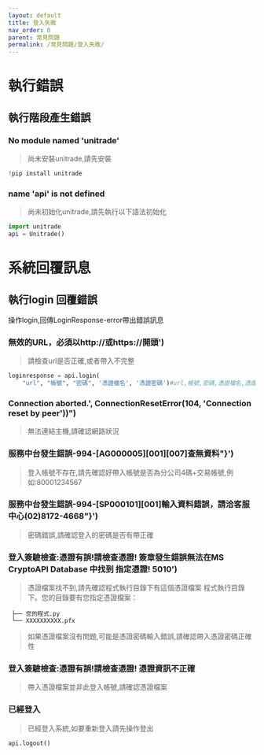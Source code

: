 ```yaml
---
layout: default
title: 登入失敗
nav_order: 0  
parent: 常見問題
permalink: /常見問題/登入失敗/
--- 
```


# 執行錯誤
## 執行階段產生錯誤

### No module named 'unitrade'

> 尚未安裝unitrade,請先安裝

``` python
!pip install unitrade
```

###  name 'api' is not defined
> 尚未初始化unitrade,請先執行以下語法初始化

``` python
import unitrade 
api = Unitrade()
```

# 系統回覆訊息
## 執行login 回覆錯誤
操作login,回傳LoginResponse-error帶出錯誤訊息
### 無效的URL，必須以http://或https://開頭')

> 請檢查url是否正確,或者帶入不完整
``` python
loginresponse = api.login(
    "url", "帳號", "密碼", '憑證檔名', '憑證密碼')#url,帳號,密碼,憑證檔名,憑證密碼 
```

### Connection aborted.', ConnectionResetError(104, 'Connection reset by peer'))")

> 無法連結主機,請確認網路狀況

### 服務中台發生錯誤-994-[AG000005][001][007]查無資料"}')

> 登入帳號不存在,請先確認好帶入帳號是否為分公司4碼+交易帳號,例如:80001234567

### 服務中台發生錯誤-994-[SP000101][001]輸入資料錯誤，請洽客服中心(02)8172-4668"}')

> 密碼錯誤,請確認登入的密碼是否有帶正確

### 登入簽驗檢查:憑證有誤!請檢查憑證! 簽章發生錯誤無法在MS CryptoAPI Database 中找到 指定憑證! 5010')

> 憑證檔案找不到,請先確認程式執行目錄下有這個憑證檔案
> 程式執行目錄下。您的目錄要有您指定憑證檔案：

```
 ├── 您的程式.py
 └── XXXXXXXXXX.pfx
```
> 如果憑證檔案沒有問題,可能是憑證密碼輸入錯誤,請確認帶入憑證密碼正確性

### 登入簽驗檢查:憑證有誤!請檢查憑證! 憑證資訊不正確

> 帶入憑證檔案並非此登入帳號,請確認憑證檔案

### 已經登入

> 已經登入系統,如要重新登入請先操作登出
``` python
api.logout()
```